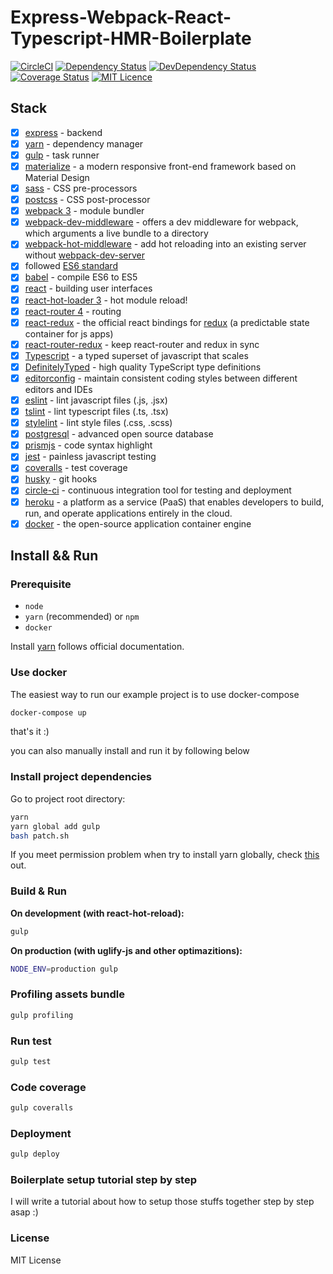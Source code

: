 # Express-Webpack-React-Typescript-HMR-Boilerplate

[![CircleCI](https://circleci.com/gh/Armour/Express-Webpack-React-Typescript-HMR-Boilerplate/tree/master.svg?style=shield&circle-token=2b60a5e48d4f53d2b115efd948022c7df72a805b)](https://circleci.com/gh/Armour/Express-Webpack-React-Typescript-HMR-Boilerplate/tree/master)
[![Dependency Status](https://david-dm.org/Armour/Express-Webpack-React-Typescript-HMR-Boilerplate/status.svg)](https://david-dm.org/Armour/Express-Webpack-React-Typescript-HMR-Boilerplate)
[![DevDependency Status](https://david-dm.org/Armour/Express-Webpack-React-Typescript-HMR-Boilerplate/dev-status.svg)](https://david-dm.org/Armour/Express-Webpack-React-Typescript-HMR-Boilerplate?type=dev)
[![Coverage Status](https://coveralls.io/repos/github/Armour/Express-Webpack-React-Typescript-HMR-Boilerplate/badge.svg?branch=master&t=H7lCqC)](https://coveralls.io/github/Armour/Express-Webpack-React-Typescript-HMR-Boilerplate?branch=master)
[![MIT Licence](https://badges.frapsoft.com/os/mit/mit.svg?v=103)](https://opensource.org/licenses/mit-license.php)

## Stack

- [x] [express](http://expressjs.com/) - backend
- [x] [yarn](https://github.com/yarnpkg/yarn) - dependency manager
- [x] [gulp](https://github.com/gulpjs/gulp) - task runner
- [x] [materialize](http://materializecss.com/) - a modern responsive front-end framework based on Material Design
- [x] [sass](https://github.com/sass/sass) - CSS pre-processors
- [x] [postcss](https://github.com/postcss/postcss) - CSS post-processor
- [x] [webpack 3](https://github.com/webpack/webpack) - module bundler
- [x] [webpack-dev-middleware](https://github.com/webpack/webpack-dev-middleware) - offers a dev middleware for webpack, which arguments a live bundle to a directory
- [x] [webpack-hot-middleware](https://github.com/glenjamin/webpack-hot-middleware) - add hot reloading into an existing server without [webpack-dev-server](https://github.com/webpack/webpack-dev-server)
- [x] followed [ES6 standard](https://github.com/lukehoban/es6features)
- [x] [babel](https://babeljs.io/) - compile ES6 to ES5
- [x] [react](https://facebook.github.io/react/) - building user interfaces
- [x] [react-hot-loader 3](https://github.com/gaearon/react-hot-loader) - hot module reload!
- [x] [react-router 4](https://github.com/ReactTraining/react-router) - routing
- [x] [react-redux](https://github.com/reactjs/react-redux) - the official react bindings for [redux](https://github.com/reactjs/redux) (a predictable state container for js apps)
- [x] [react-router-redux](https://github.com/ReactTraining/react-router/tree/master/packages/react-router-redux) - keep react-router and redux in sync
- [x] [Typescript](https://github.com/Microsoft/TypeScript) - a typed superset of javascript that scales
- [x] [DefinitelyTyped](https://github.com/DefinitelyTyped/DefinitelyTyped) - high quality TypeScript type definitions
- [x] [editorconfig](http://editorconfig.org/) - maintain consistent coding styles between different editors and IDEs
- [x] [eslint](http://eslint.org/) - lint javascript files (.js, .jsx)
- [x] [tslint](https://palantir.github.io/tslint/) - lint typescript files (.ts, .tsx)
- [x] [stylelint](https://stylelint.io/) - lint style files (.css, .scss)
- [x] [postgresql](https://www.postgresql.org/) - advanced open source database
- [x] [prismjs](https://github.com/PrismJS/prism) - code syntax highlight
- [x] [jest](https://facebook.github.io/jest/) - painless javascript testing
- [x] [coveralls](https://coveralls.io/) - test coverage
- [x] [husky](https://github.com/typicode/husky) - git hooks
- [x] [circle-ci](https://circleci.com/) - continuous integration tool for testing and deployment
- [x] [heroku](https://www.heroku.com/) - a platform as a service (PaaS) that enables developers to build, run, and operate applications entirely in the cloud.
- [x] [docker](https://github.com/docker/docker) - the open-source application container engine

## Install && Run

### Prerequisite

- `node`
- `yarn` (recommended) or `npm`
- `docker`

Install [yarn](https://yarnpkg.com/en/docs/install#linux-tab) follows official documentation.

### Use docker

The easiest way to run our example project is to use docker-compose

```bash
docker-compose up
```

that's it :)

you can also manually install and run it by following below

### Install project dependencies

Go to project root directory:

```bash
yarn
yarn global add gulp
bash patch.sh
```

If you meet permission problem when try to install yarn globally, check [this](https://github.com/yarnpkg/yarn/issues/1060#issuecomment-268160528) out.

### Build & Run

**On development (with react-hot-reload):**

```bash
gulp
```

**On production (with uglify-js and other optimazitions):**

```bash
NODE_ENV=production gulp
```

### Profiling assets bundle

```bash
gulp profiling
```

### Run test

```bash
gulp test
```

### Code coverage

```bash
gulp coveralls
```

### Deployment

```bash
gulp deploy
```

### Boilerplate setup tutorial step by step

I will write a tutorial about how to setup those stuffs together step by step asap :)

### License

MIT License
